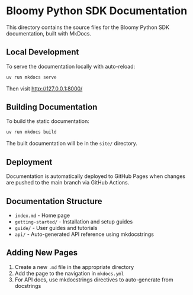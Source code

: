 # Bloomy Python SDK Documentation

This directory contains the source files for the Bloomy Python SDK documentation, built with MkDocs.

## Local Development

To serve the documentation locally with auto-reload:

```bash
uv run mkdocs serve
```

Then visit http://127.0.0.1:8000/

## Building Documentation

To build the static documentation:

```bash
uv run mkdocs build
```

The built documentation will be in the `site/` directory.

## Deployment

Documentation is automatically deployed to GitHub Pages when changes are pushed to the main branch via GitHub Actions.

## Documentation Structure

- `index.md` - Home page
- `getting-started/` - Installation and setup guides
- `guide/` - User guides and tutorials
- `api/` - Auto-generated API reference using mkdocstrings

## Adding New Pages

1. Create a new `.md` file in the appropriate directory
2. Add the page to the navigation in `mkdocs.yml`
3. For API docs, use mkdocstrings directives to auto-generate from docstrings